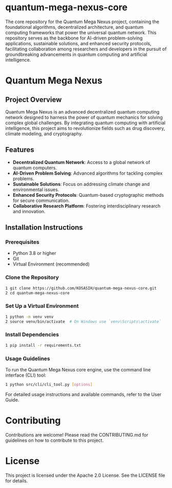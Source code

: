 # quantum-mega-nexus-core
The core repository for the Quantum Mega Nexus project, containing the foundational algorithms, decentralized architecture, and quantum computing frameworks that power the universal quantum network. This repository serves as the backbone for AI-driven problem-solving applications, sustainable solutions, and enhanced security protocols, facilitating collaboration among researchers and developers in the pursuit of groundbreaking advancements in quantum computing and artificial intelligence.

# Quantum Mega Nexus

## Project Overview
Quantum Mega Nexus is an advanced decentralized quantum computing network designed to harness the power of quantum mechanics for solving complex global challenges. By integrating quantum computing with artificial intelligence, this project aims to revolutionize fields such as drug discovery, climate modeling, and cryptography.

## Features
- **Decentralized Quantum Network**: Access to a global network of quantum computers.
- **AI-Driven Problem Solving**: Advanced algorithms for tackling complex problems.
- **Sustainable Solutions**: Focus on addressing climate change and environmental issues.
- **Enhanced Security Protocols**: Quantum-based cryptographic methods for secure communication.
- **Collaborative Research Platform**: Fostering interdisciplinary research and innovation.

## Installation Instructions

### Prerequisites
- Python 3.8 or higher
- Git
- Virtual Environment (recommended)

### Clone the Repository

```bash
1 git clone https://github.com/KOSASIH/quantum-mega-nexus-core.git
2 cd quantum-mega-nexus-core
```

### Set Up a Virtual Environment

```bash
1 python -m venv venv
2 source venv/bin/activate  # On Windows use `venv\Scripts\activate`
```

### Install Dependencies

```bash
1 pip install -r requirements.txt
```

### Usage Guidelines
To run the Quantum Mega Nexus core engine, use the command line interface (CLI) tool:

```bash
1 python src/cli/cli_tool.py [options]
```

For detailed usage instructions and available commands, refer to the User Guide.

# Contributing
Contributions are welcome! Please read the CONTRIBUTING.md for guidelines on how to contribute to this project.

# License
This project is licensed under the Apache 2.0 License. See the LICENSE file for details.
